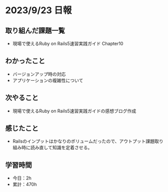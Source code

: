 # 2023/9/23 日報
## 取り組んだ課題一覧
- 現場で使えるRuby on Rails5速習実践ガイド Chapter10

## わかったこと
- バージョンアップ時の対応
- アプリケーションの複雑性について

## 次やること
- 現場で使えるRuby on Rails5速習実践ガイドの感想ブログ作成

## 感じたこと
- Railsのインプットはかなりのボリュームだったので、アウトプット課題取り組み時に読み直して知識を定着させる。

## 学習時間
- 今日：2h
- 累計：470h
